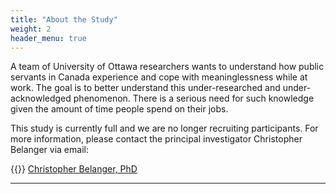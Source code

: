 ```yaml
---
title: "About the Study"
weight: 2
header_menu: true
---
```


A team of University of Ottawa researchers wants to understand how public servants in Canada experience and cope with meaninglessness while at work. The goal is to better understand this under-researched and under-acknowledged phenomenon. There is a serious need for such knowledge given the amount of time people spend on their jobs.

This study is currently full and we are no longer recruiting participants. For more information, please contact the principal investigator Christopher Belanger via email: 

{{<icon class="fa fa-envelope">}}&nbsp;[Christopher Belanger, PhD](mailto:cbela092@uottawa.ca)

---
